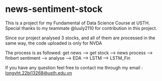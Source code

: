 # news-sentiment-stock
This is a project for my Fundamental of Data Science Course at USTH. Special thanks to my teammate @luuly2110 for contribution in this project. 

Since our project analysed 3 stocks, and all of them are processed in the same way, the code uploaded is only for NVDA

The process is as followed: get news --> get stock --> news process --> finbert sentiment --> analyse --> EDA --> LSTM --> LSTM_Fin 

If you have any question feel free to contact me through my email : longvht.22bi13268@usth.edu.vn
